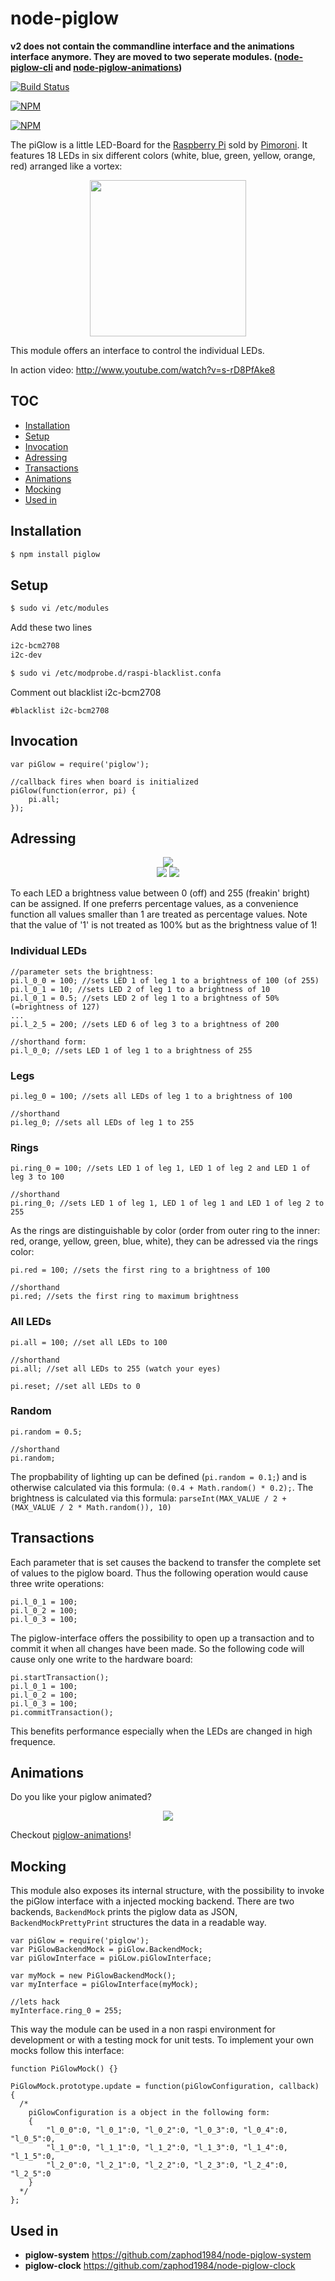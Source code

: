 # node-piglow

**v2 does not contain the commandline interface and the animations interface anymore. They are moved to two seperate modules. ([node-piglow-cli](https://github.com/zaphod1984/node-piglow-cli) and [node-piglow-animations](https://github.com/zaphod1984/node-piglow-animations))**

[![Build Status](https://travis-ci.org/zaphod1984/node-piglow.png)](https://travis-ci.org/zaphod1984/node-piglow)

[![NPM](https://nodei.co/npm/piglow.png)](https://nodei.co/npm/piglow/)

[![NPM](https://nodei.co/npm-dl/piglow.png?months=3)](https://nodei.co/npm/piglow/)

The piGlow is a little LED-Board for the [Raspberry Pi](http://www.raspberrypi.org/) sold by [Pimoroni](http://shop.pimoroni.com/products/piglow). It features 18 LEDs in six different colors (white, blue, green, yellow, orange, red) arranged like a vortex:

<p align="center">
  <img src="https://raw.github.com/zaphod1984/node-piglow/master/pics/piglow.jpg" width="250" />
</p>

This module offers an interface to control the individual LEDs.

In action video:
http://www.youtube.com/watch?v=s-rD8PfAke8

## TOC

* [Installation](#installation)
* [Setup](#setup)
* [Invocation](#invocation)
* [Adressing](#adressing)
* [Transactions](#transactions)
* [Animations](#animations)
* [Mocking](#mocking)
* [Used in](#used-in)

## Installation

````bash
$ npm install piglow
````

## Setup

````bash
$ sudo vi /etc/modules
````

Add these two lines

````bash
i2c-bcm2708 
i2c-dev
````

````bash
$ sudo vi /etc/modprobe.d/raspi-blacklist.confa
````

Comment out blacklist i2c-bcm2708

````
#blacklist i2c-bcm2708
````

## Invocation

```
var piGlow = require('piglow');

//callback fires when board is initialized
piGlow(function(error, pi) {
    pi.all;
});

```

## Adressing

<p align="center">
  <img src="https://raw.github.com/zaphod1984/node-piglow/master/pics/piglow_leds.jpg" /><br>
  <img src="https://raw.github.com/zaphod1984/node-piglow/master/pics/piglow_legs.jpg" />
  <img src="https://raw.github.com/zaphod1984/node-piglow/master/pics/piglow_rings.jpg" />
</p>

To each LED a brightness value between 0 (off) and 255 (freakin' bright) can be assigned.
If one preferrs percentage values, as a convenience function all values smaller than 1 are treated as percentage values. Note that the value of '1' is not treated as 100% but as the brightness value of 1!

### Individual LEDs
```
//parameter sets the brightness:
pi.l_0_0 = 100; //sets LED 1 of leg 1 to a brightness of 100 (of 255)
pi.l_0_1 = 10; //sets LED 2 of leg 1 to a brightness of 10
pi.l_0_1 = 0.5; //sets LED 2 of leg 1 to a brightness of 50% (=brightness of 127)
...
pi.l_2_5 = 200; //sets LED 6 of leg 3 to a brightness of 200

//shorthand form:
pi.l_0_0; //sets LED 1 of leg 1 to a brightness of 255
```

### Legs
```
pi.leg_0 = 100; //sets all LEDs of leg 1 to a brightness of 100

//shorthand
pi.leg_0; //sets all LEDs of leg 1 to 255
```

### Rings
```
pi.ring_0 = 100; //sets LED 1 of leg 1, LED 1 of leg 2 and LED 1 of leg 3 to 100

//shorthand
pi.ring_0; //sets LED 1 of leg 1, LED 1 of leg 1 and LED 1 of leg 2 to 255
```

As the rings are distinguishable by color (order from outer ring to the inner: red, orange, yellow, green, blue, white), they can be adressed via the rings color:
```
pi.red = 100; //sets the first ring to a brightness of 100

//shorthand
pi.red; //sets the first ring to maximum brightness
```


### All LEDs
```
pi.all = 100; //set all LEDs to 100

//shorthand
pi.all; //set all LEDs to 255 (watch your eyes)

pi.reset; //set all LEDs to 0
```

### Random
```
pi.random = 0.5;

//shorthand
pi.random;
```
The propbability of lighting up can be defined (`pi.random = 0.1;`) and is otherwise calculated via this formula: `(0.4 + Math.random() * 0.2);`.
The brightness is calculated via this formula: `parseInt(MAX_VALUE / 2 + (MAX_VALUE / 2 * Math.random()), 10)`

## Transactions

Each parameter that is set causes the backend to transfer the complete set of values to the piglow board.
Thus the following operation would cause three write operations:

```
pi.l_0_1 = 100;
pi.l_0_2 = 100;
pi.l_0_3 = 100;
```

The piglow-interface offers the possibility to open up a transaction and to commit it when all changes have been made. So the following code will cause only one write to the hardware board:

```
pi.startTransaction();
pi.l_0_1 = 100;
pi.l_0_2 = 100;
pi.l_0_3 = 100;
pi.commitTransaction();
```

This benefits performance especially when the LEDs are changed in high frequence.

## Animations

Do you like your piglow animated?
<p align="center">
    <img src="https://raw.githubusercontent.com/zaphod1984/node-piglow-animations/master/pics/animation.gif" />
</p>

Checkout [piglow-animations](https://www.npmjs.org/package/piglow-animations)!


## Mocking

This module also exposes its internal structure, with the possibility to invoke the piGlow interface with a injected mocking backend.
There are two backends, `BackendMock` prints the piglow data as JSON, `BackendMockPrettyPrint` structures the data in a readable way.
```
var piGlow = require('piglow');
var PiGlowBackendMock = piGlow.BackendMock;
var piGlowInterface = piGLow.piGlowInterface;

var myMock = new PiGlowBackendMock();
var myInterface = piGlowInterface(myMock);

//lets hack
myInterface.ring_0 = 255;
```

This way the module can be used in a non raspi environment for development or with a testing mock for unit tests.
To implement your own mocks follow this interface:
```
function PiGlowMock() {}

PiGlowMock.prototype.update = function(piGlowConfiguration, callback) {
  /*
    piGlowConfiguration is a object in the following form:
    {
        "l_0_0":0, "l_0_1":0, "l_0_2":0, "l_0_3":0, "l_0_4":0, "l_0_5":0,
        "l_1_0":0, "l_1_1":0, "l_1_2":0, "l_1_3":0, "l_1_4":0, "l_1_5":0,
        "l_2_0":0, "l_2_1":0, "l_2_2":0, "l_2_3":0, "l_2_4":0, "l_2_5":0
    }
  */
};
```

## Used in
- **piglow-system** https://github.com/zaphod1984/node-piglow-system
- **piglow-clock** https://github.com/zaphod1984/node-piglow-clock
